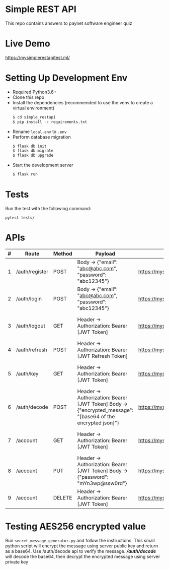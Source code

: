 # Simple REST API

This repo contains answers to paynet software engineer quiz

# Live Demo

https://mysimplerestapitest.ml/

# Setting Up Development Env

  - Required Python3.6+
  - Clone this repo
  - Install the dependencies (recommended to use the venv to create a virtual environment)
    ```sh
    $ cd simple_restapi
    $ pip install -r requirements.txt
    ```
  - Rename `local.env` to `.env`
  - Perform database migration
    ```sh
    $ flask db init
    $ flask db migrate
    $ flask db upgrade
    ```
  - Start the development server
    ```sh
    $ flask run
    ```
    
# Tests

Run the test with the following command:
```
pytest tests/
```

# APIs

| # | Route | Method | Payload | Full route | Description |
| ------ | ------ | ------ | ------ | ------ | ------ |
| 1 | /auth/register | POST | Body -> {"email": "abc@abc.com", "password": "abc12345"} | https://mysimplerestapitest.ml/auth/register | Create a new user |
| 2 | /auth/login | POST | Body -> {"email": "abc@abc.com", "password": "abc12345"} | https://mysimplerestapitest.ml/auth/login | Login a user and get a JWT token |
| 3 | /auth/logout | GET | Header -> Authorization: Bearer [JWT Token] | https://mysimplerestapitest.ml/auth/logout | Sign out and blacklist the JWT token |
| 4 | /auth/refresh | POST | Header -> Authorization: Bearer [JWT Refresh Token] | https://mysimplerestapitest.ml/auth/refresh | Get a new JWT token |
| 5 | /auth/key | GET | Header -> Authorization: Bearer [JWT Token] | https://mysimplerestapitest.ml/auth/key | Get a public key to encrypt a message |
| 6 | /auth/decode | POST | Header -> Authorization: Bearer [JWT Token] Body -> {"encrypted_message": "[base64 of the encrypted json]"} | https://mysimplerestapitest.ml/auth/decode | Validate that server is able to decrypt the encrypted message |
| 7 | /account | GET | Header -> Authorization: Bearer [JWT Token] | https://mysimplerestapitest.ml/account | Get the user account details |
| 8 | /account | PUT | Header -> Authorization: Bearer [JWT Token] Body -> {"password": "mYn3wp@ssw0rd"} | https://mysimplerestapitest.ml/account | Update the user password |
| 9 | /account | DELETE | Header -> Authorization: Bearer [JWT Token] | https://mysimplerestapitest.ml/account | Delete the user account |

# Testing AES256 encrypted value

Run `secret_message_generator.py` and follow the instructions. This small python script will encrypt the message using server public key and return as a base64. Use /auth/decode api to verify the message. ***/auth/decode*** will decode the base64, then decrypt the encrypted message using server private key
